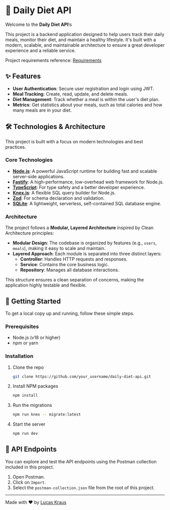 # 🥗 Daily Diet API

Welcome to the **Daily Diet API**!s

This project is a backend application designed to help users track their daily meals, monitor their diet, and maintain a healthy lifestyle. It's built with a modern, scalable, and maintainable architecture to ensure a great developer experience and a reliable service.

Project requirements reference: [Requirements](https://efficient-sloth-d85.notion.site/Desafio-02-be7cdb37aaf74ba898bc6336427fa410)

## ✨ Features

- **User Authentication**: Secure user registration and login using JWT.
- **Meal Tracking**: Create, read, update, and delete meals.
- **Diet Management**: Track whether a meal is within the user's diet plan.
- **Metrics**: Get statistics about your meals, such as total calories and how many meals are in your diet.

## 🛠️ Technologies & Architecture

This project is built with a focus on modern technologies and best practices.

### Core Technologies

- **[Node.js](https://nodejs.org/)**: A powerful JavaScript runtime for building fast and scalable server-side applications.
- **[Fastify](https://www.fastify.io/)**: A high-performance, low-overhead web framework for Node.js.
- **[TypeScript](https://www.typescriptlang.org/)**: For type safety and a better developer experience.
- **[Knex.js](https://knexjs.org/)**: A flexible SQL query builder for Node.js.
- **[Zod](https://zod.dev/)**: For schema declaration and validation.
- **[SQLite](https://www.sqlite.org/index.html)**: A lightweight, serverless, self-contained SQL database engine.

### Architecture

The project follows a **Modular, Layered Architecture** inspired by Clean Architecture principles:

- **Modular Design**: The codebase is organized by features (e.g., `users`, `meals`), making it easy to scale and maintain.
- **Layered Approach**: Each module is separated into three distinct layers:
  - **Controller**: Handles HTTP requests and responses.
  - **Service**: Contains the core business logic.
  - **Repository**: Manages all database interactions.

This structure ensures a clean separation of concerns, making the application highly testable and flexible.

## 🚀 Getting Started

To get a local copy up and running, follow these simple steps.

### Prerequisites

- Node.js (v18 or higher)
- npm or yarn

### Installation

1.  Clone the repo
    ```sh
    git clone https://github.com/your_username/daily-diet-api.git
    ```
2.  Install NPM packages
    ```sh
    npm install
    ```
3.  Run the migrations
    ```sh
    npm run knex -- migrate:latest
    ```
4.  Start the server
    ```sh
    npm run dev
    ```

## 📄 API Endpoints

You can explore and test the API endpoints using the Postman collection included in this project.

1.  Open Postman.
2.  Click on `Import`.
3.  Select the `postman-collection.json` file from the root of this project.

---

Made with ❤️ by [Lucas Kraus](https://github.com/lucaskraus)
